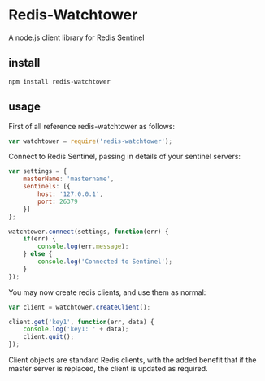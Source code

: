 # Redis-Watchtower

A node.js client library for Redis Sentinel

install
------
    npm install redis-watchtower

usage
------
First of all reference redis-watchtower as follows:

```javascript
var watchtower = require('redis-watchtower');
```

Connect to Redis Sentinel, passing in details of your sentinel servers:

```javascript
var settings = {
	masterName: 'mastername',
	sentinels: [{
		host: '127.0.0.1',
		port: 26379
	}]
};

watchtower.connect(settings, function(err) {
	if(err) {
		console.log(err.message);
	} else {
		console.log('Connected to Sentinel');
	}	
});
```

You may now create redis clients, and use them as normal:

```javascript
var client = watchtower.createClient();

client.get('key1', function(err, data) {
	console.log('key1: ' + data);
	client.quit();
});
```

Client objects are standard Redis clients, with the added benefit that if the master server is replaced, the client is updated as required.